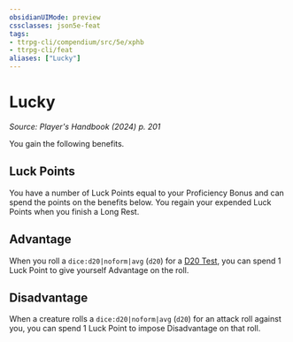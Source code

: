 ```yaml
---
obsidianUIMode: preview
cssclasses: json5e-feat
tags:
- ttrpg-cli/compendium/src/5e/xphb
- ttrpg-cli/feat
aliases: ["Lucky"]
---
```

# Lucky
*Source: Player's Handbook (2024) p. 201*  

You gain the following benefits.

## Luck Points

You have a number of Luck Points equal to your Proficiency Bonus and can spend the points on the benefits below. You regain your expended Luck Points when you finish a Long Rest.

## Advantage

When you roll a `dice:d20|noform|avg` (`d20`) for a [D20 Test](3-Compendium/rules/variant-rules/d20-test-xphb.md), you can spend 1 Luck Point to give yourself Advantage on the roll.

## Disadvantage

When a creature rolls a `dice:d20|noform|avg` (`d20`) for an attack roll against you, you can spend 1 Luck Point to impose Disadvantage on that roll.